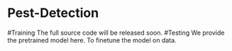 # Pest-Detection
#Training
The full source code will be released soon.
#Testing
We provide the pretrained  model here. To finetune the model on data.

